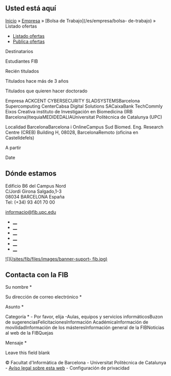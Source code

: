 ## Usted está aquí

[Inicio](/es) » [Empresa](/es/empresa) » [Bolsa de Trabajo](/es/empresa/bolsa-
de-trabajo) » Listado ofertas

  * [Listado ofertas](/es/empresa/bolsa-de-trabajo/listado-ofertas)
  * [Publica ofertas](/es/empresa/bolsa-de-trabajo/publica-ofertas)

Destinatarios

Estudiantes FIB

Recién titulados

Titulados hace más de 3 años

Titulados que quieren hacer doctorado

Empresa  ACKCENT CYBERSECURITY SLADSYSTEMSBarcelona Supercomputing CenterCabsa
Digital Solutions SACaixaBank TechCommly Eixos Creativa instituto de
Investigación en Biomedicina (IRB Barcelona)ItequiaMEDIDEDALIAUniversitat
Politècnica de Catalunya (UPC)

Localidad  BarcelonaBarcelona i OnlineCampus Sud Biomed. Eng. Research Centre
(CREB) Building H, 08028, BarcelonaRemoto (oficina en Castelldefels)

A partir

Date

## Dónde estamos

Edificio B6 del Campus Nord  
C/Jordi Girona Salgado,1-3  
08034 BARCELONA España  
Tel: (+34) 93 401 70 00

[informacio@fib.upc.edu](mailto:informacio@fib.upc.edu)

  * [__](/es/noticies/rss.rss)
  * [__](https://www.facebook.com/fib.upc)
  * [__](https://twitter.com/fib_upc)
  * [__](https://www.flickr.com/photos/fib-upc/albums)
  * [__](https://www.youtube.com/user/mediafib)
  * [__](https://www.instagram.com/fib.upc/)

[![](/sites/fib/files/images/banner-suport-
fib.jpg)](http://suport.fib.upc.edu)

## Contacta con la FIB

Su nombre *

Su dirección de correo electrónico *

Asunto *

Categoría * \- Por favor, elija -Aulas, equipos y servicios informáticosBuzon
de sugerenciasFelicitacionesInformación AcadémicaInformación de
movilidadInformación de los másteresInformación general de la FIBNoticias al
web de la FIBQuejas

Mensaje *

Leave this field blank

© Facultat d'Informàtica de Barcelona - Universitat Politècnica de Catalunya -
[Avíso legal sobre esta web](/es/aviso-legal-sobre-esta-web) \- Configuración
de privacidad

